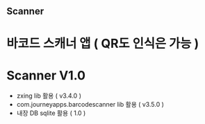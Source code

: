 ## Scanner

# 바코드 스캐너 앱 ( QR도 인식은 가능 )

# Scanner V1.0
- zxing lib 활용 ( v3.4.0 )
- com.journeyapps.barcodescanner lib 활용 ( v3.5.0 )
- 내장 DB sqlite 활용 ( 1.0 )

